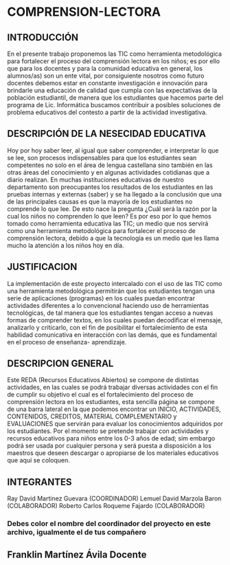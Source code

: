# COMPRENSION-LECTORA

## INTRODUCCIÓN 
En el presente trabajo proponemos las TIC como herramienta metodológica  para fortalecer  el proceso del comprensión lectora en los niños; es por ello que para los docentes y para la comunidad educativa en general, los alumnos/as) son un ente vital, por consiguiente nosotros como futuro docentes debemos estar en constante investigación e innovación para brindarle una educación de calidad que cumpla con las expectativas de la población estudiantil, de manera que los estudiantes que hacemos parte  del programa de Lic. Informática  buscamos contribuir a posibles soluciones de problema educativos del contesto a partir de  la actividad investigativa.

## DESCRIPCIÓN DE LA NESECIDAD EDUCATIVA
Hoy por hoy saber leer, al igual que saber comprender, e interpretar lo que se lee, son procesos indispensables para que los estudiantes sean competentes no solo en el área de lengua castellana sino también en las otras áreas del conocimiento y en algunas actividades cotidianas que a diario realizan.
En muchas instituciones educativas de nuestro departamento son preocupantes los resultados de los estudiantes en las pruebas internas y externas (saber) y se ha llegado a la conclusión que una de las principales causas es que la mayoría de los estudiantes no comprende lo que lee.
De esto nace la pregunta ¿Cuál será la razón por la cual los niños no comprenden lo que leen?
Es por eso por lo que hemos tomado como herramienta educativa las TIC; un medio que nos servirá como una herramienta metodológica para fortalecer el proceso de comprensión lectora, debido a que la tecnología es un medio que les llama mucho la atención a los niños hoy en día.

## JUSTIFICACION
La implementación de este proyecto intercalado con el uso de las TIC como una herramienta metodológica permitirán que los estudiantes tengan una serie de aplicaciones (programas) en los cuales puedan encontrar actividades diferentes a lo convencional haciendo uso de herramientas tecnológicas, de tal manera que los estudiantes tengan acceso a nuevas formas de comprender textos, en los cuales puedan decodificar el mensaje, analizarlo y criticarlo, con el fin de posibilitar el fortalecimiento de esta habilidad comunicativa en interacción con las demás, que es fundamental en el proceso de enseñanza- aprendizaje.

## DESCRIPCION GENERAL
Este REDA (Recursos Educativos Abiertos) se compone de distintas actividades, en las cuales se podrá trabajar diversas actividades con el fin de cumplir su objetivo el cual es el fortalecimiento del proceso de comprensión lectora en los estudiantes, esta sencilla página se compone de una barra lateral en la que podemos encontrar un INICIO, ACTIVIDADES, CONTENIDOS, CREDITOS, MATERIAL COMPLEMENTARIO y EVALUACIONES que servirán para evaluar los conocimientos adquiridos por los estudiantes.
Por el momento se pretende trabajar con actividades y recursos educativos para niños entre los 0-3 años de edad; sim embargo podrá ser usada por cualquier persona y será puesta a disposición a los maestros que deseen descargar o apropiarse de los materiales educativos que aquí se coloquen.

## INTEGRANTES
Ray David Martinez Guevara (COORDINADOR)
Lemuel David Marzola Baron (COLABORADOR)
Roberto Carlos Roqueme Fajardo (COLABORADOR) 




### Debes color el nombre del coordinador del proyecto en este archivo, igualmente el de tus compañero
## Franklin Martínez Ávila Docente
